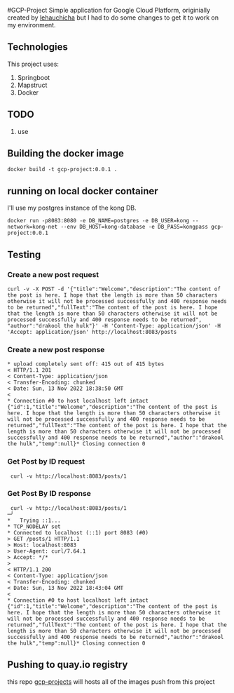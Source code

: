 #GCP-Project
Simple application for Google Cloud Platform, originially created by [lehauchicha](https://dev.to/lehauchicha/google-cloud-platform-deploy-simple-java-spring-boot-application-4f85) but I had to do some changes to get it to work on my environment.

## Technologies
This project uses:
1. Springboot
2. Mapstruct
3. Docker 

## TODO
1. use 

## Building the docker image 
```
docker build -t gcp-project:0.0.1 .
```


## running on local docker container
I'll use my postgres instance of the kong DB.
```
docker run -p8083:8080 -e DB_NAME=postgres -e DB_USER=kong --network=kong-net --env DB_HOST=kong-database -e DB_PASS=kongpass gcp-project:0.0.1
```

## Testing

### Create a new post request
```
curl -v -X POST -d '{"title":"Welcome","description":"The content of the post is here. I hope that the length is more than 50 characters otherwise it will not be processed successfully and 400 response needs to be returned","fullText":"The content of the post is here. I hope that the length is more than 50 characters otherwise it will not be processed successfully and 400 response needs to be returned", "author":"drakool the hulk"}' -H 'Content-Type: application/json' -H 'Accept: application/json' http://localhost:8083/posts
```

### Create a new post response

```
* upload completely sent off: 415 out of 415 bytes
< HTTP/1.1 201
< Content-Type: application/json
< Transfer-Encoding: chunked
< Date: Sun, 13 Nov 2022 18:38:50 GMT
<
* Connection #0 to host localhost left intact
{"id":1,"title":"Welcome","description":"The content of the post is here. I hope that the length is more than 50 characters otherwise it will not be processed successfully and 400 response needs to be returned","fullText":"The content of the post is here. I hope that the length is more than 50 characters otherwise it will not be processed successfully and 400 response needs to be returned","author":"drakool the hulk","temp":null}* Closing connection 0
```

### Get Post by ID request
```
 curl -v http://localhost:8083/posts/1
```


### Get Post By ID response
```
 curl -v http://localhost:8083/posts/1                                                                                       ─╯
*   Trying ::1...
* TCP_NODELAY set
* Connected to localhost (::1) port 8083 (#0)
> GET /posts/1 HTTP/1.1
> Host: localhost:8083
> User-Agent: curl/7.64.1
> Accept: */*
>
< HTTP/1.1 200
< Content-Type: application/json
< Transfer-Encoding: chunked
< Date: Sun, 13 Nov 2022 18:43:04 GMT
<
* Connection #0 to host localhost left intact
{"id":1,"title":"Welcome","description":"The content of the post is here. I hope that the length is more than 50 characters otherwise it will not be processed successfully and 400 response needs to be returned","fullText":"The content of the post is here. I hope that the length is more than 50 characters otherwise it will not be processed successfully and 400 response needs to be returned","author":"drakool the hulk","temp":null}* Closing connection 0
```


## Pushing to quay.io registry
this repo [gcp-projects](https://quay.io/repository/moismail/gcp-projects) will hosts all of the images push from this project 